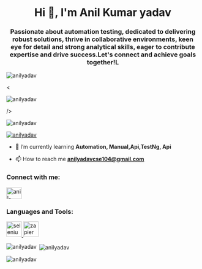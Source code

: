 
<h1 align="center">Hi 👋, I'm Anil Kumar yadav</h1>
<h3 align="center">Passionate about automation testing, dedicated to delivering robust solutions, thrive in collaborative environments, keen eye for detail and strong analytical skills, eager to contribute expertise and drive success.Let's connect and achieve goals together!L</h3>
<p align="left"> <img src="https://uploads-ssl.webflow.com/5f3acb2672fdcd05b7611500/5f5d1d3a752ad13f411fe15a_shutterstock_1147590977-%20Testing%20(1)%20(2).jpg" alt="anilyadav" /> </p>
<p align="left"> <<p align="left"> <img src="https://uploads-ssl.webflow.com/5f3acb2672fdcd05b7611500/5f5d1d3a752ad13f411fe15a_shutterstock_1147590977-%20Testing%20(1)%20(2).jpg" alt="anilyadav" /> </p> /> </p>

<p align="left"> <img src="https://komarev.com/ghpvc/?username=anilyadav&label=Profile%20views&color=0e75b6&style=flat" alt="anilyadav" /> </p>

<p align="left"> <a href="https://github.com/ryo-ma/github-profile-trophy"><img src="https://github-profile-trophy.vercel.app/?username=anilyadav" alt="anilyadav" /></a> </p>

- 🌱 I’m currently learning **Automation, Manual,Api,TestNg, Api**

- 📫 How to reach me **anilyadavcse104@gmail.com**

<h3 align="left">Connect with me:</h3>
<p align="left">
<a href="https://linkedin.com/in/anil-yadav-815347308" target="blank"><img align="center" src="https://raw.githubusercontent.com/rahuldkjain/github-profile-readme-generator/master/src/images/icons/Social/linked-in-alt.svg" alt="anil-yadav-815347308" height="30" width="40" /></a>
</p>

<h3 align="left">Languages and Tools:</h3>
<p align="left"> <a href="https://www.selenium.dev" target="_blank" rel="noreferrer"> <img src="https://raw.githubusercontent.com/detain/svg-logos/780f25886640cef088af994181646db2f6b1a3f8/svg/selenium-logo.svg" alt="selenium" width="40" height="40"/> </a> <a href="https://zapier.com" target="_blank" rel="noreferrer"> <img src="https://www.vectorlogo.zone/logos/zapier/zapier-icon.svg" alt="zapier" width="40" height="40"/> </a> </p>

<p><img align="left" src="https://github-readme-stats.vercel.app/api/top-langs?username=anilyadav&show_icons=true&locale=en&layout=compact" alt="anilyadav" /></p>

<p>&nbsp;<img align="center" src="https://github-readme-stats.vercel.app/api?username=anilyadav&show_icons=true&locale=en" alt="anilyadav" /></p>

<p><img align="center" src="https://github-readme-streak-stats.herokuapp.com/?user=anilyadav&" alt="anilyadav" /></p>
